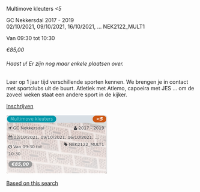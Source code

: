 Multimove kleuters *<5*

GC Nekkersdal 2017 - 2019  
02/10/2021, 09/10/2021, 16/10/2021, ... NEK2122\_MULT1  

Van 09:30 tot 10:30

*€85,00*

  

###### *Haast u! Er zijn nog maar enkele plaatsen over.*

  

Leer op 1 jaar tijd verschillende sporten kennen. We brengen je in contact met sportclubs uit de buurt. Atletiek met Atlemo, capoeira met JES … om de zoveel weken staat een andere sport in de kijker.

[Inschrijven](https://tickets.vgc.be/activity/subscribe/NEK2122_MULT1)

![](62889.png)

[Based on this search](https://tickets.vgc.be/activity/index?&vrijeplaatsen=1&Age%5B%5D=3%2C4&entity=241)
